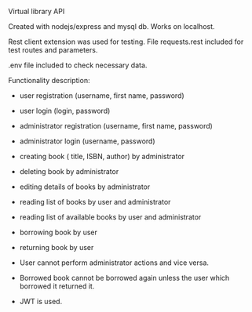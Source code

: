Virtual library API

Created with nodejs/express and mysql db.
Works on localhost.

Rest client extension was used for testing. 
File requests.rest included for test routes and parameters.

.env file included to check necessary data.

Functionality description:

- user registration (username, first name, password)
- user login (login, password)
- administrator registration (username, first name, password)
- administrator login (username, password)

- creating book ( title, ISBN, author) by administrator
- deleting book by administrator
- editing details of books by administrator

- reading list of books by user and administrator
- reading list of available books by user and administrator

- borrowing book by user
- returning book by user

- User cannot perform administrator actions and vice versa.
- Borrowed book cannot be borrowed again unless the user which borrowed it returned it.
- JWT is used.
